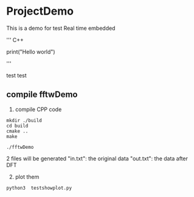 # ProjectDemo

This is a demo for test Real time embedded

''' C++

print("Hello world")

'''

test test

## compile fftwDemo
1. compile CPP code
```
mkdir ./build
cd build
cmake ..
make

./fftwDemo
```

2 files will be generated
"in.txt": the original data
"out.txt": the data after DFT

2. plot them
```
python3  testshowplot.py
```
